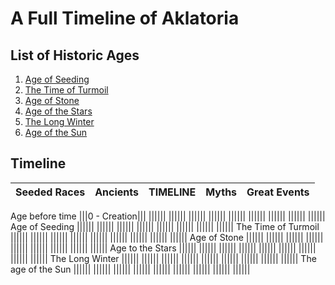 # A Full Timeline of Aklatoria

## List of Historic Ages
1. [Age of Seeding](/history/ages/age_of_seeding)
2. [The Time of Turmoil](/history/ages/time_of_turmoil)
3. [Age of Stone](/history/ages/age_of_stone)
4. [Age of the Stars](/history/ages/age_of_the_stars)
5. [The Long Winter](/history/ages/long_winter)
6. [Age of the Sun](/history/ages/age_of_the_sun)

## Timeline
|Seeded Races|Ancients|TIMELINE|Myths|Great Events|
|-----------:|-------:|:------:|:----|:-----------|
Age before time
|||0 - Creation|||
||||||
||||||
||||||
||||||
||||||
||||||
||||||
||||||
||||||
Age of Seeding
||||||
||||||
||||||
||||||
||||||
||||||
||||||
||||||
The Time of Turmoil
||||||
||||||
||||||
||||||
||||||
||||||
||||||
||||||
||||||
Age of Stone
||||||
||||||
||||||
||||||
||||||
||||||
||||||
||||||
||||||
Age to the Stars
||||||
||||||
||||||
||||||
||||||
||||||
||||||
||||||
||||||
The Long Winter
||||||
||||||
||||||
||||||
||||||
||||||
||||||
||||||
||||||
The age of the Sun
||||||
||||||
||||||
||||||
||||||
||||||
||||||
||||||
||||||